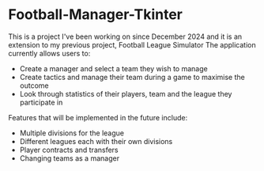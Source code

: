 # Football-Manager-Tkinter

This is a project I've been working on since December 2024 and it is an extension to my previous project, Football League Simulator
The application currently allows users to:
- Create a manager and select a team they wish to manage
- Create tactics and manage their team during a game to maximise the outcome
- Look through statistics of their players, team and the league they participate in

Features that will be implemented in the future include:
- Multiple divisions for the league
- Different leagues each with their own divisions
- Player contracts and transfers
- Changing teams as a manager
